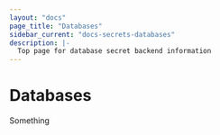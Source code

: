 ```yaml
---
layout: "docs"
page_title: "Databases"
sidebar_current: "docs-secrets-databases"
description: |-
  Top page for database secret backend information
---
```


# Databases

Something
